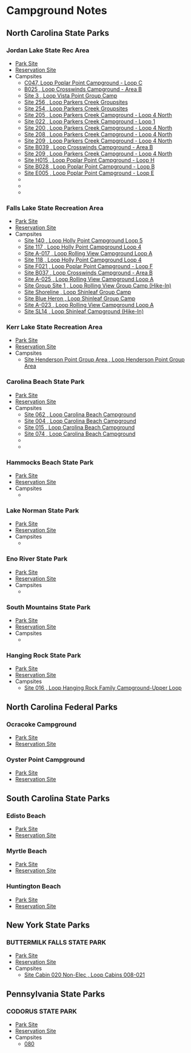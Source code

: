 # Campground Notes

## North Carolina State Parks

### Jordan Lake State Rec Area
* [Park Site]()
* [Reservation Site]()
* Campsites
  * [C047, Loop Poplar Point Campground - Loop C](https://www.reserveamerica.com/explore/jordan-lake-state-rec-area/NC/552903/2803/campsite-booking)  <!--- 201206 -->
  * [B025 , Loop Crosswinds Campground - Area B](https://www.reserveamerica.com/explore/jordan-lake-state-rec-area/NC/552903/3270/campsite-booking)   <!--- 201209 -->
  * [Site 3 , Loop Vista Point Group Camp](https://www.reserveamerica.com/explore/jordan-lake-state-rec-area/NC/552903/3073/campsite-booking) <!--- 201409 201409 -->
  * [Site 256 , Loop Parkers Creek Groupsites](https://www.reserveamerica.com/explore/jordan-lake-state-rec-area/NC/552903/2931/campsite-booking) <!--- 201411 -->
  * [Site 254 , Loop Parkers Creek Groupsites](https://www.reserveamerica.com/explore/jordan-lake-state-rec-area/NC/552903/2929/campsite-booking) <!--- 201504 -->
  * [Site 205 , Loop Parkers Creek Campground - Loop 4 North](https://www.reserveamerica.com/explore/jordan-lake-state-rec-area/NC/552903/5421/campsite-booking) <!--- 201704 -->
  * [Site 022 , Loop Parkers Creek Campground - Loop 1](https://www.reserveamerica.com/explore/jordan-lake-state-rec-area/NC/552903/5511/campsite-booking) <!--- 201706 -->
  * [Site 200 , Loop Parkers Creek Campground - Loop 4 North](https://www.reserveamerica.com/explore/jordan-lake-state-rec-area/NC/552903/5416/campsite-booking) <!--- 201709 -->
  * [Site 208 , Loop Parkers Creek Campground - Loop 4 North](https://www.reserveamerica.com/explore/jordan-lake-state-rec-area/NC/552903/5432/campsite-booking) <!--- 201709 -->
  * [Site 209 , Loop Parkers Creek Campground - Loop 4 North](https://www.reserveamerica.com/explore/jordan-lake-state-rec-area/NC/552903/5433/campsite-booking) <!--- 201709 -->
  * [Site B039 , Loop Crosswinds Campground - Area B](https://www.reserveamerica.com/explore/jordan-lake-state-rec-area/NC/552903/3280/campsite-booking) <!--- 201710 -->
  * [Site 209 , Loop Parkers Creek Campground - Loop 4 North](https://www.reserveamerica.com/explore/jordan-lake-state-rec-area/NC/552903/5433/campsite-booking) <!--- 201802 -->
  * [Site H015 , Loop Poplar Point Campground - Loop H](https://www.reserveamerica.com/explore/jordan-lake-state-rec-area/NC/552903/3813/campsite-booking) <!--- 201812 -->
  * [Site B028 , Loop Poplar Point Campground - Loop B](https://www.reserveamerica.com/explore/jordan-lake-state-rec-area/NC/552903/1911/campsite-booking) <!--- 201905 -->
  * [Site E005 , Loop Poplar Point Campground - Loop E](https://www.reserveamerica.com/explore/jordan-lake-state-rec-area/NC/552903/3156/campsite-booking) <!--- 201905 -->
  * []() <!---  -->
  * []() <!---  -->
  * []() <!---  -->

### Falls Lake State Recreation Area
* [Park Site]()
* [Reservation Site]()
* Campsites
  * [Site 140 , Loop Holly Point Campground Loop 5](https://www.reserveamerica.com/explore/falls-lake-state-recreation-area/NC/552902/5812/campsite-booking) <!--- 201509 -->
  * [Site 117 , Loop Holly Point Campground Loop 4](https://www.reserveamerica.com/explore/falls-lake-state-recreation-area/NC/552902/5736/campsite-booking) <!--- 201510 -->
  * [Site A-017 , Loop Rolling View Campground Loop A](https://www.reserveamerica.com/explore/falls-lake-state-recreation-area/NC/552902/5108/campsite-booking) <!--- 201601 -->
  * [Site 118 , Loop Holly Point Campground Loop 4](https://www.reserveamerica.com/explore/falls-lake-state-recreation-area/NC/552902/5737/campsite-booking) <!--- 201603 -->
  * [Site F021 , Loop Poplar Point Campground - Loop F](https://www.reserveamerica.com/explore/jordan-lake-state-rec-area/NC/552903/3691/campsite-booking) <!--- 201604 -->
  * [Site B037 , Loop Crosswinds Campground - Area B](https://www.reserveamerica.com/explore/jordan-lake-state-rec-area/NC/552903/3278/campsite-booking) <!--- 201609 -->
  * [Site A-025 , Loop Rolling View Campground Loop A](https://www.reserveamerica.com/explore/falls-lake-state-recreation-area/NC/552902/5116/campsite-booking) <!--- 201612 -->
  * [Site Group Site 1 , Loop Rolling View Group Camp (Hike-In)](https://www.reserveamerica.com/explore/falls-lake-state-recreation-area/NC/552902/4721/campsite-booking) <!--- 201708 201804 -->
  * [Site Shoreline , Loop Shinleaf Group Camp](https://www.reserveamerica.com/explore/falls-lake-state-recreation-area/NC/552902/4715/campsite-booking) <!--- 201910 -->
  * [Site Blue Heron , Loop Shinleaf Group Camp](https://www.reserveamerica.com/explore/falls-lake-state-recreation-area/NC/552902/4717/campsite-booking) <!--- PBB -->
  * [Site A-023 , Loop Rolling View Campground Loop A](https://www.reserveamerica.com/explore/falls-lake-state-recreation-area/NC/552902/5114/campsite-booking) <!--- 201912 -->
  * [Site SL14 , Loop Shinleaf Campground (Hike-In)](https://www.reserveamerica.com/explore/falls-lake-state-recreation-area/NC/552902/1829/campsite-booking) <!--- 202002 -->

### Kerr Lake State Recreation Area
* [Park Site]()
* [Reservation Site]()
* Campsites
  * [Site Henderson Point Group Area , Loop Henderson Point Group Area](https://www.reserveamerica.com/explore/kerr-lake-state-recreation-area/NC/552904/3298/campsite-booking) <!--- 201805 -->

### Carolina Beach State Park
* [Park Site]()
* [Reservation Site]()
* Campsites
  * [Site 062 , Loop Carolina Beach Campground](https://www.reserveamerica.com/explore/carolina-beach-state-park/NC/552806/1140/campsite-booking) <!--- 201605 201611 201709 -->
  * [Site 004 , Loop Carolina Beach Campground](https://www.reserveamerica.com/explore/carolina-beach-state-park/NC/552806/81452/campsite-booking) <!--- 201610 -->
  * [Site 015 , Loop Carolina Beach Campground](https://www.reserveamerica.com/explore/carolina-beach-state-park/NC/552806/81454/campsite-booking) <!--- 201612 -->
  * [Site 074 , Loop Carolina Beach Campground](https://www.reserveamerica.com/explore/carolina-beach-state-park/NC/552806/1159/campsite-booking) <!--- 201805 -->
  * []() <!---  -->
  * []() <!---  -->
  
### Hammocks Beach State Park
* [Park Site]()
* [Reservation Site]()
* Campsites
  * []() <!---  -->

### Lake Norman State Park
* [Park Site]()
* [Reservation Site]()
* Campsites
  * []() <!---  -->

### Eno River State Park
* [Park Site]()
* [Reservation Site]()
* Campsites
  * []() <!---  -->

### South Mountains State Park
* [Park Site]()
* [Reservation Site]()
* Campsites
  * []() <!---  -->

### Hanging Rock State Park
* [Park Site]()
* [Reservation Site]()
* Campsites
  * [Site 016 , Loop Hanging Rock Family Campground-Upper Loop](https://www.reserveamerica.com/explore/hanging-rock-state-park/NC/552854/2289/campsite-booking) <!---  -->


## North Carolina Federal Parks

### Ocracoke Campground
* [Park Site]()
* [Reservation Site](https://www.recreation.gov/camping/campgrounds/232504)

### Oyster Point Campground
* [Park Site]()
* [Reservation Site](https://www.recreation.gov/camping/campgrounds/262810)

## South Carolina State Parks

### Edisto Beach
* [Park Site](https://reserve.southcarolinaparks.com/edisto-beach/)
* [Reservation Site](https://reserve.southcarolinaparks.com/edisto-beach/camping/)
  
### Myrtle Beach
* [Park Site](https://southcarolinaparks.com/myrtle-beach)
* [Reservation Site](https://southcarolinaparks.com/myrtle-beach/camping/)
  
### Huntington Beach
* [Park Site](https://southcarolinaparks.com/huntington-beach)
* [Reservation Site](https://southcarolinaparks.com/huntington-beach/camping/)

## New York State Parks

### BUTTERMILK FALLS STATE PARK
* [Park Site]()
* [Reservation Site]()
* Campsites
  * [Site Cabin 020 Non-Elec , Loop Cabins 008-021](https://www.reserveamerica.com/explore/buttermilk-falls-state-park/NY/182/277126/campsite-booking) <!--- 201807 -->

## Pennsylvania State Parks

### CODORUS STATE PARK
* [Park Site]()
* [Reservation Site]()
* Campsites
  * [080](https://www.reserveamerica.com/explore/codorus-state-park/PA/880316/15284/campsite-booking) <!--- 201608 -->